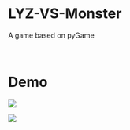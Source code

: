 # LYZ-VS-Monster

A game based on pyGame

&emsp;

# Demo

![](https://github.com/Liu-Yuzhen/Lyz-vs-Monster/blob/master/pic/0.png)

![](https://github.com/Liu-Yuzhen/Lyz-vs-Monster/blob/master/pic/2.png)

